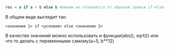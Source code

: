 ```python
res = a if a > b else b #ничем не отличается от обычной записи if-else(кроме внешнего вида)
```

В общем виде выглядит так:

`<значение 1> if <условие> else <значение 2>`

В качестве значений можно использовать и функции(abs(), sqrt()) или что то делать с переменными самому(a+5, b**12)